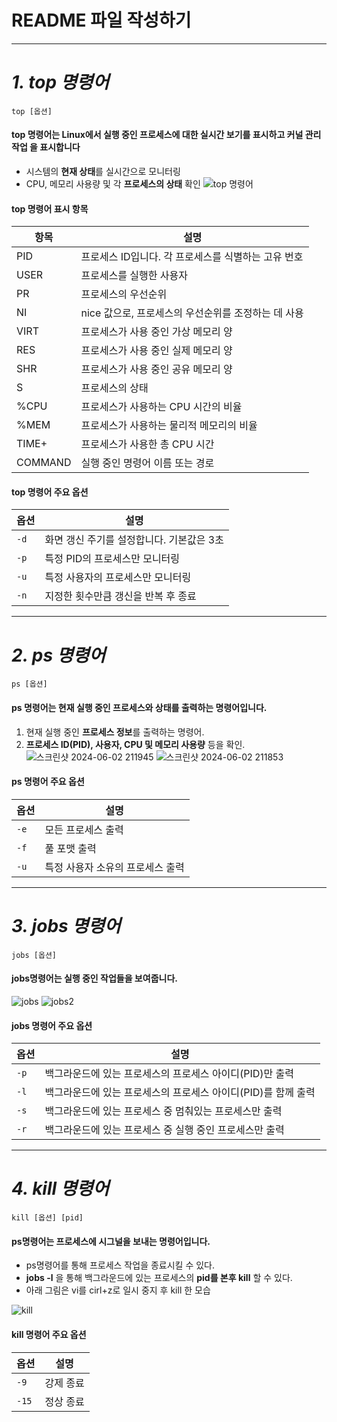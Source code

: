 # README 파일 작성하기
---
# _1. top 명령어_
```
top [옵션]
```
#### top 명령어는 Linux에서 실행 중인 프로세스에 대한 실시간 보기를 표시하고 커널 관리 작업 을 표시합니다
- 시스템의 **현재 상태**를 실시간으로 모니터링
- CPU, 메모리 사용량 및 각 **프로세스의 상태** 확인
 ![top 명령어](https://github.com/baejongto/20202525BaeJongOk/assets/170800055/034cadb9-736f-492a-b1d5-d0f08a8bf037)
#### top 명령어 표시 항목
| 항목     | 설명 |
|----------|------|
| PID      | 프로세스 ID입니다. 각 프로세스를 식별하는 고유 번호 |
| USER     | 프로세스를 실행한 사용자 |
| PR       | 프로세스의 우선순위 |
| NI       | nice 값으로, 프로세스의 우선순위를 조정하는 데 사용 |
| VIRT     | 프로세스가 사용 중인 가상 메모리 양 |
| RES      | 프로세스가 사용 중인 실제 메모리 양 |
| SHR      | 프로세스가 사용 중인 공유 메모리 양 |
| S        | 프로세스의 상태 |
| %CPU     | 프로세스가 사용하는 CPU 시간의 비율 |
| %MEM     | 프로세스가 사용하는 물리적 메모리의 비율 |
| TIME+    | 프로세스가 사용한 총 CPU 시간 |
| COMMAND  | 실행 중인 명령어 이름 또는 경로 |

#### top 명령어 주요 옵션
| 옵션 | 설명 |
|------|------|
| `-d` | 화면 갱신 주기를 설정합니다. 기본값은 3초 |
| `-p` | 특정 PID의 프로세스만 모니터링 |
| `-u` | 특정 사용자의 프로세스만 모니터링 |
| `-n` | 지정한 횟수만큼 갱신을 반복 후 종료 |


---
# _2. ps 명령어_
```
ps [옵션]
```
#### ps 명령어는 현재 실행 중인 프로세스와 상태를 출력하는 명령어입니다.
1. 현재 실행 중인 **프로세스 정보**를 출력하는 명령어.
2. **프로세스 ID(PID), 사용자, CPU 및 메모리 사용량** 등을 확인.
![스크린샷 2024-06-02 211945](https://github.com/baejongto/20202525BaeJongOk/assets/170800055/7a31fe05-051b-49a8-ba30-ddfc12fe1287)
![스크린샷 2024-06-02 211853](https://github.com/baejongto/20202525BaeJongOk/assets/170800055/dc70d1ff-97c6-4430-be07-7402ebb9df30)
#### ps 명령어 주요 옵션
| 옵션 | 설명 |
|------|------|
| `-e` | 모든 프로세스 출력 |
| `-f` | 풀 포맷 출력 |
| `-u` | 특정 사용자 소유의 프로세스 출력 |
---
# _3. jobs 명령어_
```
jobs [옵션]
```
#### jobs명령어는 실행 중인 작업들을 보여줍니다.
![jobs](https://github.com/baejongto/20202525BaeJongOk/assets/170800055/9ee36319-7d5a-459b-95fc-5262a2b82504)
![jobs2](https://github.com/baejongto/20202525BaeJongOk/assets/170800055/bea44572-650a-4378-951e-a1b371ddee9b)

#### jobs 명령어 주요 옵션

| 옵션 | 설명 |
|------|------|
| `-p` | 백그라운드에 있는 프로세스의 프로세스 아이디(PID)만 출력 |
| `-l` | 백그라운드에 있는 프로세스의 프로세스 아이디(PID)를 함께 출력 |
| `-s` | 백그라운드에 있는 프로세스 중 멈춰있는 프로세스만 출력 |
| `-r` | 백그라운드에 있는 프로세스 중 실행 중인 프로세스만 출력 |

---
# _4. kill 명령어_
```
kill [옵션] [pid]
```
#### ps명령어는 프로세스에 시그널을 보내는 명령어입니다.
- ps명령어를 통해 프로세스 작업을 종료시킬 수 있다.
- **jobs -l** 을 통해 백그라운드에 있는 프로세스의 **pid를 본후 kill** 할 수 있다.
- 아래 그림은 vi를 cirl+z로 일시 중지 후 kill 한 모습
  
![kill](https://github.com/baejongto/20202525BaeJongOk/assets/170800055/882f694e-6641-4bab-b7f9-6fe7e7c247fd)
#### kill 명령어 주요 옵션
| 옵션 | 설명 |
|------|------|
| `-9`  | 강제 종료 |
| `-15` | 정상 종료 |
